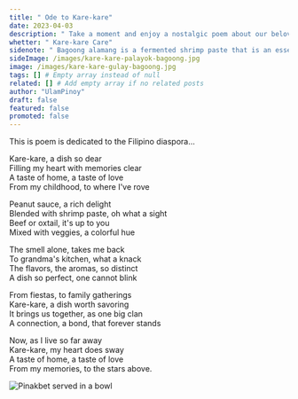 ```yaml
---
title: " Ode to Kare-kare"
date: 2023-04-03
description: " Take a moment and enjoy a nostalgic poem about our beloved Kare-kare, a traditional Filipino beef stew made with oxtail, tripe and savory peanut sauce with vegetables."
whetter: " Kare-kare Care"
sidenote: " Bagoong alamang is a fermented shrimp paste that is an essential ingredient in many Filipino dishes, including beef kare-kare. It is a salty and savory condiment that adds depth of flavor to the dish and serves as a perfect complement to the richness of the peanut sauce. The combination of the creamy peanut sauce and the salty, [umami](/glossary/umami)-rich bagoong alamang is what makes beef kare-kare such a beloved and unique dish in Filipino cuisine."
sideImage: /images/kare-kare-palayok-bagoong.jpg
image: /images/kare-kare-gulay-bagoong.jpg
tags: [] # Empty array instead of null
related: [] # Add empty array if no related posts
author: "UlamPinoy"
draft: false
featured: false
promoted: false
---
```


This is poem is dedicated to the Filipino diaspora...

Kare-kare, a dish so dear\
Filling my heart with memories clear\
A taste of home, a taste of love\
From my childhood, to where I've rove

Peanut sauce, a rich delight\
Blended with shrimp paste, oh what a sight\
Beef or oxtail, it's up to you\
Mixed with veggies, a colorful hue

The smell alone, takes me back\
To grandma's kitchen, what a knack\
The flavors, the aromas, so distinct\
A dish so perfect, one cannot blink

From fiestas, to family gatherings\
Kare-kare, a dish worth savoring\
It brings us together, as one big clan\
A connection, a bond, that forever stands

Now, as I live so far away\
Kare-kare, my heart does sway\
A taste of home, a taste of love\
From my memories, to the stars above.

![Pinakbet served in a bowl](/images/kare-kare-table.jpg)
